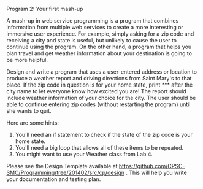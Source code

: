 Program 2: Your first mash-up

A mash-up in web service programming is a program that combines information from 
multiple web services to create a more interesting or immersive user experience. 
For example, simply asking for a zip code and receiving a city and state is 
useful, but unlikely to cause the user to continue using the program. On the 
other hand, a program that helps you plan travel and get weather information
about your destination is going to be more helpful.

Design and write a program that uses a user-entered address or location to 
produce a weather report and driving directions from Saint Mary's to that place. 
If the zip code in question is for your home state, print *** after the city name 
to let everyone know how excited you are! The report should include weather 
information of your choice for the city. The user should be able to 
continue entering zip codes (without restarting the program) until she wants to 
quit.

Here are some hints: 

1. You'll need an if statement to check if the state of the zip code is your home state.
2. You'll need a big loop that allows all of these items to be repeated.
3. You might want to use your Weather class from Lab 4.

Please see the Design Template available at
<a href="https://github.com/CPSC-SMC/Programming/tree/201402/src/cp/design">
https://github.com/CPSC-SMC/Programming/tree/201402/src/cp/design
</a>. This will help you write your documentation and testing plan.
